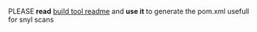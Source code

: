 PLEASE **read** [build tool readme](../build-tool/README.md) and **use it** to generate the pom.xml usefull for snyl scans 